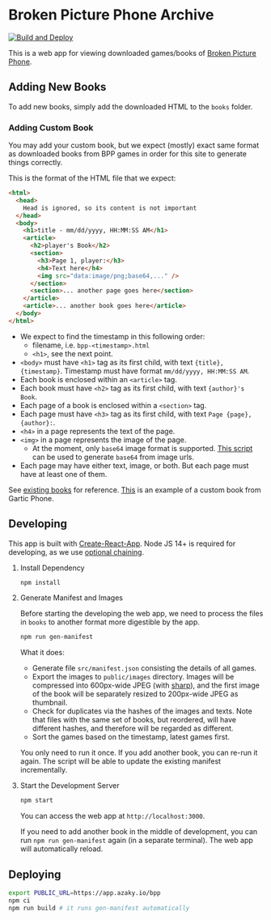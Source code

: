# Broken Picture Phone Archive

[![Build and Deploy](https://github.com/azaky/brokenpicturephone/actions/workflows/build_and_deploy.yml/badge.svg)](https://github.com/azaky/brokenpicturephone/actions/workflows/build_and_deploy.yml)

This is a web app for viewing downloaded games/books of [Broken Picture Phone](https://www.brokenpicturephone.com/).

## Adding New Books

To add new books, simply add the downloaded HTML to the `books` folder.

### Adding Custom Book

You may add your custom book, but we expect (mostly) exact same format as downloaded books from BPP games in order for this site to generate things correctly.

This is the format of the HTML file that we expect:

```html
<html>
  <head>
    Head is ignored, so its content is not important
  </head>
  <body>
    <h1>title - mm/dd/yyyy, HH:MM:SS AM</h1>
    <article>
      <h2>player's Book</h2>
      <section>
        <h3>Page 1, player:</h3>
        <h4>Text here</h4>
        <img src="data:image/png;base64,..." />
      </section>
      <section>... another page goes here</section>
    </article>
    <article>... another book goes here</article>
  </body>
</html>
```

- We expect to find the timestamp in this following order:
  - filename, i.e. `bpp-<timestamp>.html`
  - `<h1>`, see the next point.
- `<body>` must have `<h1>` tag as its first child, with text `{title}, {timestamp}`. Timestamp must have format `mm/dd/yyyy, HH:MM:SS AM`.
- Each book is enclosed within an `<article>` tag.
- Each book must have `<h2>` tag as its first child, with text `{author}'s Book`.
- Each page of a book is enclosed within a `<section>` tag.
- Each page must have `<h3>` tag as its first child, with text `Page {page}, {author}:`.
- `<h4>` in a page represents the text of the page.
- `<img>` in a page represents the image of the page.
  - At the moment, only `base64` image format is supported. [This script](https://github.com/azaky/brokenpicturephone/blob/master/scripts/base64.js) can be used to generate `base64` from image urls.
- Each page may have either text, image, or both. But each page must have at least one of them.

See [existing books](https://github.com/azaky/brokenpicturephone/tree/master/books) for reference. [This](https://github.com/azaky/brokenpicturephone/blob/master/books/gp-1622470716184.html) is an example of a custom book from Gartic Phone.

## Developing

This app is built with [Create-React-App](https://create-react-app.dev/). Node JS 14+ is required for developing, as we use [optional chaining](https://developer.mozilla.org/en-US/docs/Web/JavaScript/Reference/Operators/Optional_chaining).

1. Install Dependency

   ```bash
   npm install
   ```

2. Generate Manifest and Images

   Before starting the developing the web app, we need to process the files in `books` to another format more digestible by the app.

   ```bash
   npm run gen-manifest
   ```

   What it does:
   - Generate file `src/manifest.json` consisting the details of all games.
   - Export the images to `public/images` directory. Images will be compressed into 600px-wide JPEG (with [sharp](https://github.com/lovell/sharp)), and the first image of the book will be separately resized to 200px-wide JPEG as thumbnail.
   - Check for duplicates via the hashes of the images and texts. Note that files with the same set of books, but reordered, will have different hashes, and therefore will be regarded as different.
   - Sort the games based on the timestamp, latest games first.

   You only need to run it once. If you add another book, you can re-run it again. The script will be able to update the existing manifest incrementally.

3. Start the Development Server

   ```bash
   npm start
   ```

   You can access the web app at `http://localhost:3000`.

   If you need to add another book in the middle of development, you can run `npm run gen-manifest` again (in a separate terminal). The web app will automatically reload.

## Deploying

```bash
export PUBLIC_URL=https://app.azaky.io/bpp
npm ci
npm run build # it runs gen-manifest automatically
```
